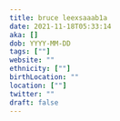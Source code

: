 ```yaml
---
title: bruce leexsaaab1a
date: 2021-11-18T05:33:14
aka: []
dob: YYYY-MM-DD
tags: [""]
website: ""
ethnicity: [""]
birthLocation: ""
location: [""]
twitter: ""
draft: false
---
```


